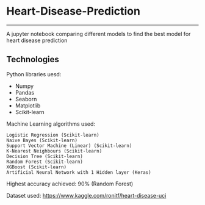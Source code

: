 # Heart-Disease-Prediction
--------------------------------------------------------------------------------------------------
A jupyter notebook comparing different models to find the best model for heart disease prediction

## Technologies

Python libraries uesd:
    
  - Numpy
  - Pandas
  - Seaborn
  - Matplotlib
  - Scikit-learn  
    

Machine Learning algorithms used:

    Logistic Regression (Scikit-learn)
    Naive Bayes (Scikit-learn)
    Support Vector Machine (Linear) (Scikit-learn)
    K-Nearest Neighbours (Scikit-learn)
    Decision Tree (Scikit-learn)
    Random Forest (Scikit-learn)
    XGBoost (Scikit-learn)
    Artificial Neural Network with 1 Hidden layer (Keras)

Highest accuracy achieved: 90% (Random Forest)

Dataset used: https://www.kaggle.com/ronitf/heart-disease-uci
